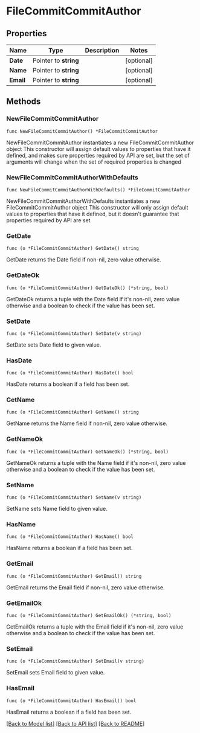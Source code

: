 # FileCommitCommitAuthor

## Properties

Name | Type | Description | Notes
------------ | ------------- | ------------- | -------------
**Date** | Pointer to **string** |  | [optional] 
**Name** | Pointer to **string** |  | [optional] 
**Email** | Pointer to **string** |  | [optional] 

## Methods

### NewFileCommitCommitAuthor

`func NewFileCommitCommitAuthor() *FileCommitCommitAuthor`

NewFileCommitCommitAuthor instantiates a new FileCommitCommitAuthor object
This constructor will assign default values to properties that have it defined,
and makes sure properties required by API are set, but the set of arguments
will change when the set of required properties is changed

### NewFileCommitCommitAuthorWithDefaults

`func NewFileCommitCommitAuthorWithDefaults() *FileCommitCommitAuthor`

NewFileCommitCommitAuthorWithDefaults instantiates a new FileCommitCommitAuthor object
This constructor will only assign default values to properties that have it defined,
but it doesn't guarantee that properties required by API are set

### GetDate

`func (o *FileCommitCommitAuthor) GetDate() string`

GetDate returns the Date field if non-nil, zero value otherwise.

### GetDateOk

`func (o *FileCommitCommitAuthor) GetDateOk() (*string, bool)`

GetDateOk returns a tuple with the Date field if it's non-nil, zero value otherwise
and a boolean to check if the value has been set.

### SetDate

`func (o *FileCommitCommitAuthor) SetDate(v string)`

SetDate sets Date field to given value.

### HasDate

`func (o *FileCommitCommitAuthor) HasDate() bool`

HasDate returns a boolean if a field has been set.

### GetName

`func (o *FileCommitCommitAuthor) GetName() string`

GetName returns the Name field if non-nil, zero value otherwise.

### GetNameOk

`func (o *FileCommitCommitAuthor) GetNameOk() (*string, bool)`

GetNameOk returns a tuple with the Name field if it's non-nil, zero value otherwise
and a boolean to check if the value has been set.

### SetName

`func (o *FileCommitCommitAuthor) SetName(v string)`

SetName sets Name field to given value.

### HasName

`func (o *FileCommitCommitAuthor) HasName() bool`

HasName returns a boolean if a field has been set.

### GetEmail

`func (o *FileCommitCommitAuthor) GetEmail() string`

GetEmail returns the Email field if non-nil, zero value otherwise.

### GetEmailOk

`func (o *FileCommitCommitAuthor) GetEmailOk() (*string, bool)`

GetEmailOk returns a tuple with the Email field if it's non-nil, zero value otherwise
and a boolean to check if the value has been set.

### SetEmail

`func (o *FileCommitCommitAuthor) SetEmail(v string)`

SetEmail sets Email field to given value.

### HasEmail

`func (o *FileCommitCommitAuthor) HasEmail() bool`

HasEmail returns a boolean if a field has been set.


[[Back to Model list]](../README.md#documentation-for-models) [[Back to API list]](../README.md#documentation-for-api-endpoints) [[Back to README]](../README.md)


